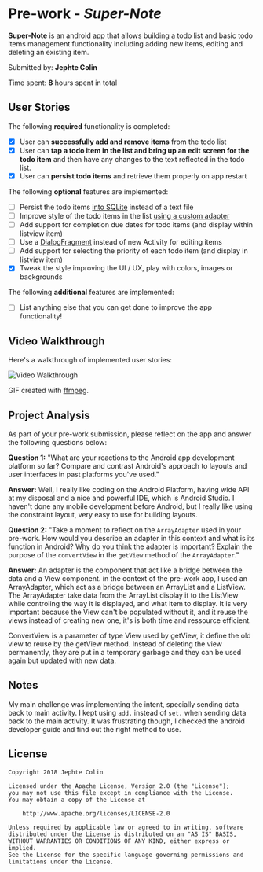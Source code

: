 # Pre-work - *Super-Note*

**Super-Note** is an android app that allows building a todo list and basic todo items management functionality including adding new items, editing and deleting an existing item.

Submitted by: **Jephte Colin**

Time spent: **8** hours spent in total

## User Stories

The following **required** functionality is completed:

* [x] User can **successfully add and remove items** from the todo list
* [x] User can **tap a todo item in the list and bring up an edit screen for the todo item** and then have any changes to the text reflected in the todo list.
* [x] User can **persist todo items** and retrieve them properly on app restart

The following **optional** features are implemented:

* [ ] Persist the todo items [into SQLite](http://guides.codepath.com/android/Persisting-Data-to-the-Device#sqlite) instead of a text file
* [ ] Improve style of the todo items in the list [using a custom adapter](http://guides.codepath.com/android/Using-an-ArrayAdapter-with-ListView)
* [ ] Add support for completion due dates for todo items (and display within listview item)
* [ ] Use a [DialogFragment](http://guides.codepath.com/android/Using-DialogFragment) instead of new Activity for editing items
* [ ] Add support for selecting the priority of each todo item (and display in listview item)
* [x] Tweak the style improving the UI / UX, play with colors, images or backgrounds

The following **additional** features are implemented:

* [ ] List anything else that you can get done to improve the app functionality!

## Video Walkthrough

Here's a walkthrough of implemented user stories:

<img src='https://imgur.com/DEtUwDx.gif' title='Video Walkthrough' width='' alt='Video Walkthrough' />

GIF created with [ffmpeg](https://www.ffmpeg.org).

## Project Analysis

As part of your pre-work submission, please reflect on the app and answer the following questions below:

**Question 1:** "What are your reactions to the Android app development platform so far? Compare and contrast Android's approach to layouts and user interfaces in past platforms you've used."

**Answer:** Well, I really like coding on the Android Platform, having wide API at my disposal and a nice and powerful IDE, which is Android Studio. I haven't done any mobile development before Android, but I really like using the constraint layout, very easy to use for building layouts.

**Question 2:** "Take a moment to reflect on the `ArrayAdapter` used in your pre-work. How would you describe an adapter in this context and what is its function in Android? Why do you think the adapter is important? Explain the purpose of the `convertView` in the `getView` method of the `ArrayAdapter`."

**Answer:** An adapter is the component that act like a bridge between the data and a View component. in the context of the pre-work app, I used an ArrayAdapter, which act as a bridge between an ArrayList and a ListView. The ArrayAdapter take data from the ArrayList display it to the ListView while controling the way it is displayed, and what item to display. It is very important because the View can't be populated without it, and it reuse the views instead of creating new one, it's is both time and ressource efficient.

ConvertView is a parameter of type View used by getView, it define the old view to reuse by the getView method. Instead of deleting the view permanently, they are put in a temporary garbage and they can be used again but updated with new data.

## Notes

My main challenge was implementing the intent, specially sending data back to main activity. I kept using `add.` instead of `set.` when sending data back to the main activity. It was frustrating though, I checked the android developer guide and find out the right method to use.

## License

    Copyright 2018 Jephte Colin

    Licensed under the Apache License, Version 2.0 (the "License");
    you may not use this file except in compliance with the License.
    You may obtain a copy of the License at

        http://www.apache.org/licenses/LICENSE-2.0

    Unless required by applicable law or agreed to in writing, software
    distributed under the License is distributed on an "AS IS" BASIS,
    WITHOUT WARRANTIES OR CONDITIONS OF ANY KIND, either express or implied.
    See the License for the specific language governing permissions and
    limitations under the License.